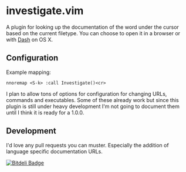 # investigate.vim

A plugin for looking up the documentation of the word under the cursor
based on the current filetype. You can choose to open it in a browser
or with [Dash](http://kapeli.com/dash) on OS X.

## Configuration

Example mapping:

```
nnoremap <S-k> :call Investigate()<cr>
```

I plan to allow tons of options for configuration for changing URLs,
commands and executables. Some of these already work but since this
plugin is still under heavy development I'm not going to document them
until I think it is ready for a 1.0.0.

## Development

I'd love any pull requests you can muster. Especially the addition of
language specific documentation URLs.



[![Bitdeli Badge](https://d2weczhvl823v0.cloudfront.net/Keithbsmiley/investigate.vim/trend.png)](https://bitdeli.com/free "Bitdeli Badge")

